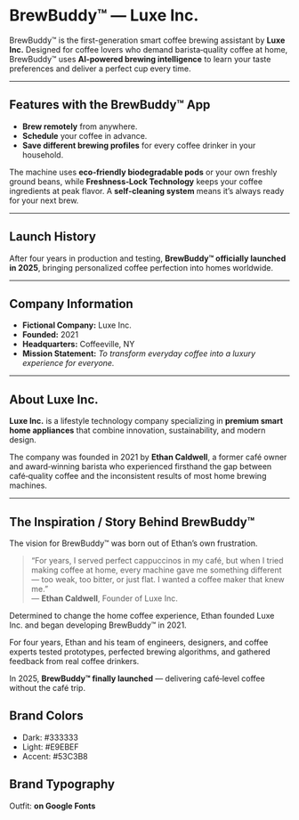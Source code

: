 <h1>BrewBuddy™ — Luxe Inc.</h1>

<p>
    BrewBuddy™ is the first-generation smart coffee brewing assistant by <strong>Luxe Inc.</strong>
    Designed for coffee lovers who demand barista‑quality coffee at home, BrewBuddy™ uses
    <strong>AI‑powered brewing intelligence</strong> to learn your taste preferences and deliver
    a perfect cup every time.
</p>

<hr>

<h2>Features with the BrewBuddy™ App</h2>
<ul>
    <li><strong>Brew remotely</strong> from anywhere.</li>
    <li><strong>Schedule</strong> your coffee in advance.</li>
    <li><strong>Save different brewing profiles</strong> for every coffee drinker in your household.</li>
</ul>

<p>
    The machine uses <strong>eco‑friendly biodegradable pods</strong> or your own freshly ground beans,
    while <strong>Freshness‑Lock Technology</strong> keeps your coffee ingredients at peak flavor.
    A <strong>self‑cleaning system</strong> means it’s always ready for your next brew.
</p>

<hr>

<h2>Launch History</h2>
<p>
    After four years in production and testing, <strong>BrewBuddy™ officially launched in 2025</strong>,
    bringing personalized coffee perfection into homes worldwide.
</p>

<hr>

<h2>Company Information</h2>
<ul>
    <li><strong>Fictional Company:</strong> Luxe Inc.</li>
    <li><strong>Founded:</strong> 2021</li>
    <li><strong>Headquarters:</strong> Coffeeville, NY</li>
    <li><strong>Mission Statement:</strong> <em>To transform everyday coffee into a luxury experience for everyone.</em></li>
</ul>

<hr>

<h2>About Luxe Inc.</h2>
<p>
    <strong>Luxe Inc.</strong> is a lifestyle technology company specializing in
    <strong>premium smart home appliances</strong> that combine innovation, sustainability,
    and modern design.
</p>
<p>
    The company was founded in 2021 by <strong>Ethan Caldwell</strong>, a former café owner
    and award‑winning barista who experienced firsthand the gap between café‑quality coffee
    and the inconsistent results of most home brewing machines.
</p>

<hr>

<h2>The Inspiration / Story Behind BrewBuddy™</h2>
<p>
    The vision for BrewBuddy™ was born out of Ethan’s own frustration.
</p>

<blockquote>
    “For years, I served perfect cappuccinos in my café, but when I tried making coffee at home,
    every machine gave me something different — too weak, too bitter, or just flat.
    I wanted a coffee maker that knew me.”<br>
    — <strong>Ethan Caldwell</strong>, Founder of Luxe Inc.
</blockquote>

<p>
    Determined to change the home coffee experience, Ethan founded Luxe Inc. and began developing
    BrewBuddy™ in 2021.
</p>
<p>
    For four years, Ethan and his team of engineers, designers, and coffee experts tested prototypes,
    perfected brewing algorithms, and gathered feedback from real coffee drinkers.
</p>
<p>
    In 2025, <strong>BrewBuddy™ finally launched</strong> — delivering café‑level coffee without the café trip.
</p>

<h2>Brand Colors</h2>
<ul>
<li> Dark: #333333</li>
<li> Light: #E9EBEF</li>
<li> Accent: #53C3B8</li>
</ul>

<h2>Brand Typography</h2>
<p>Outfit: <strong>on Google Fonts</strong></p>

